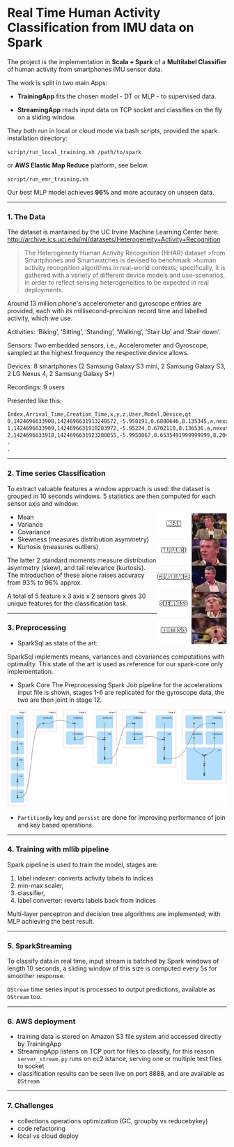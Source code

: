
# Real Time Human Activity Classification from IMU data on Spark
The project is the implementation in **Scala + Spark** of a **Multilabel Classifier** of human activity from smartphones IMU sensor data.

The work is split in two main Apps:

- **TrainingApp** fits the chosen model - DT or MLP - to supervised data.

- **StreamingApp** reads input data on TCP socket and classifies on the fly on a sliding window.

They both run in local or cloud mode via bash scripts, provided the spark installation directory:

`script/run_local_training.sh /path/to/spark`

 or **AWS Elastic Map Reduce** platform, see below.

`script/run_emr_training.sh`

Our best MLP model achieves **96%** and more accuracy on unseen data.

___
### 1. The Data

The dataset is mantained by the UC Irvine Machine Learning Center here: http://archive.ics.uci.edu/ml/datasets/Heterogeneity+Activity+Recognition


> The Heterogeneity Human Activity Recognition (HHAR) dataset >from Smartphones and Smartwatches is devised to benchmark >human activity recognition algorithms in real-world contexts; specifically, it is gathered with a variety of different device models and use-scenarios, in order to reflect sensing heterogeneities to be expected in real deployments.


Around 13 million phone's accelerometer and gyroscope entries are provided, each with its millisecond-precision record time and labelled activity, which we use.

Activities: ‘Biking’, ‘Sitting’, ‘Standing’, ‘Walking’, ‘Stair Up’ and ‘Stair down’.

Sensors: Two embedded sensors, i.e., Accelerometer and Gyroscope, sampled at the highest frequency the respective device allows.

Devices: 8 smartphones (2 Samsung Galaxy S3 mini, 2 Samsung Galaxy S3, 2 LG Nexus 4, 2 Samsung Galaxy S+)

Recordings: 9 users 

Presented like this:

```
Index,Arrival_Time,Creation_Time,x,y,z,User,Model,Device,gt
0,1424696633908,1424696631913248572,-5.958191,0.6880646,8.135345,a,nexus4,nexus4_1,stand
1,1424696633909,1424696631918283972,-5.95224,0.6702118,8.136536,a,nexus4,nexus4_1,stand
2,1424696633918,1424696631923288855,-5.9950867,0.6535491999999999,8.204376,a,nexus4,nexus4_1,stand
.
.
```
___
### 2. Time series Classification

To extract valuable features a window approach is used:
the dataset is grouped in 10 seconds windows.
5 statistics are then computed for each sensor axis and window:

<img align="right" width="160" height="300" src="img/statistics.jpg">

- Mean 
- Variance 
- Covariance
- Skewness (measures distribution asymmetry)
- Kurtosis  (measures outliers)




The latter 2 standard moments measure distribution asymmetry (skew), and tail relevance (kurtosis).
The introduction of these alone raises accuracy from 93% to 96% approx.

A total of 5 feature x 3 axis x 2 sensors gives 30 unique features for the classification task.


___
### 3. Preprocessing

- SparkSql as state of the art:

SparkSql implements means, variances and covariances computations with optimality.
This state of the art is used as reference for our spark-core only implementation.

- Spark Core
The Preprocessing Spark Job pipeline for the accelerations input file is shown,
stages 1-6 are replicated for the gyroscope data, 
the two are then joint in stage 12.

![img](img/DAGCore.jpg)

- `PartitionBy` key and `persist` are done for improving performance of join and key based operations.


___
### 4. Training with mllib pipeline

Spark pipeline is used to train the model, stages are:
1. label indexer: converts activity labels to indices
2. min-max scaler,
3. classifier, 
4. label converter: reverts labels back from indices

Multi-layer perceptron and decision tree algorithms are implemented,
with MLP achieving the best result.

___
### 5. SparkStreaming

To classify data in real time, input stream is batched by Spark windows of length 10 seconds,
a sliding window of this size is computed every 5s for smoother response.


`DStream` time series input is processed to output predictions, available as `DStream` too.

___
### 6. AWS deployment

- training data is stored on Amazon S3 file system and accessed directly by TrainingApp
- StreamingApp listens on TCP port for files to classify, for this reason `server_stream.py` runs on ec2 istance, serving one or multiple test files to socket
- classification results can be seen live on port 8888, and are available as `DStream`

___
### 7. Challenges

- collections operations optimization (GC, groupby vs reducebykey)
- code refactoring
- local vs cloud deploy